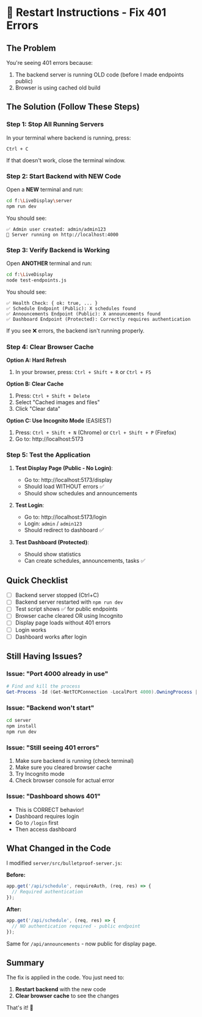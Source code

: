 # 🔄 Restart Instructions - Fix 401 Errors

## The Problem
You're seeing 401 errors because:
1. The backend server is running OLD code (before I made endpoints public)
2. Browser is using cached old build

## The Solution (Follow These Steps)

### Step 1: Stop All Running Servers

In your terminal where backend is running, press:
```
Ctrl + C
```

If that doesn't work, close the terminal window.

### Step 2: Start Backend with NEW Code

Open a **NEW** terminal and run:
```bash
cd f:\LiveDisplay\server
npm run dev
```

You should see:
```
✅ Admin user created: admin/admin123
🚀 Server running on http://localhost:4000
```

### Step 3: Verify Backend is Working

Open **ANOTHER** terminal and run:
```bash
cd f:\LiveDisplay
node test-endpoints.js
```

You should see:
```
✅ Health Check: { ok: true, ... }
✅ Schedule Endpoint (Public): X schedules found
✅ Announcements Endpoint (Public): X announcements found
✅ Dashboard Endpoint (Protected): Correctly requires authentication
```

If you see ❌ errors, the backend isn't running properly.

### Step 4: Clear Browser Cache

**Option A: Hard Refresh**
1. In your browser, press: `Ctrl + Shift + R` or `Ctrl + F5`

**Option B: Clear Cache**
1. Press: `Ctrl + Shift + Delete`
2. Select "Cached images and files"
3. Click "Clear data"

**Option C: Use Incognito Mode** (EASIEST)
1. Press: `Ctrl + Shift + N` (Chrome) or `Ctrl + Shift + P` (Firefox)
2. Go to: http://localhost:5173

### Step 5: Test the Application

1. **Test Display Page (Public - No Login)**:
   - Go to: http://localhost:5173/display
   - Should load WITHOUT errors ✅
   - Should show schedules and announcements

2. **Test Login**:
   - Go to: http://localhost:5173/login
   - Login: `admin` / `admin123`
   - Should redirect to dashboard ✅

3. **Test Dashboard (Protected)**:
   - Should show statistics
   - Can create schedules, announcements, tasks ✅

## Quick Checklist

- [ ] Backend server stopped (Ctrl+C)
- [ ] Backend server restarted with `npm run dev`
- [ ] Test script shows ✅ for public endpoints
- [ ] Browser cache cleared OR using Incognito
- [ ] Display page loads without 401 errors
- [ ] Login works
- [ ] Dashboard works after login

## Still Having Issues?

### Issue: "Port 4000 already in use"
```powershell
# Find and kill the process
Get-Process -Id (Get-NetTCPConnection -LocalPort 4000).OwningProcess | Stop-Process -Force
```

### Issue: "Backend won't start"
```bash
cd server
npm install
npm run dev
```

### Issue: "Still seeing 401 errors"
1. Make sure backend is running (check terminal)
2. Make sure you cleared browser cache
3. Try Incognito mode
4. Check browser console for actual error

### Issue: "Dashboard shows 401"
- This is CORRECT behavior!
- Dashboard requires login
- Go to `/login` first
- Then access dashboard

## What Changed in the Code

I modified `server/src/bulletproof-server.js`:

**Before:**
```javascript
app.get('/api/schedule', requireAuth, (req, res) => {
  // Required authentication
});
```

**After:**
```javascript
app.get('/api/schedule', (req, res) => {
  // NO authentication required - public endpoint
});
```

Same for `/api/announcements` - now public for display page.

## Summary

The fix is applied in the code. You just need to:
1. **Restart backend** with the new code
2. **Clear browser cache** to see the changes

That's it! 🎉

